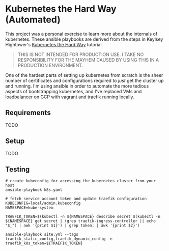 Kubernetes the Hard Way (Automated)
===

This project was a personal exercise to learn more about the internals of kubernetes. These ansible playbooks are derived from the steps in Keylsey Hightower's [Kubernetes the Hard Way](https://github.com/kelseyhightower/kubernetes-the-hard-way) tutorial.

> THIS IS NOT INTENDED FOR PRODUCTION USE. I TAKE NO RESPONSIBILITY FOR THE MAYHEM CAUSED BY USING THIS IN A PRODUCTION ENVIRONMENT.

One of the hardest parts of setting up kubernetes from scratch is the sheer number of certificates and configurations required to _just_ get the cluster up and running. I'm using ansible in order to automate the more tedious aspects of bootstrapping kubernetes, and I've replaced VMs and loadbalancer on GCP with vagrant and traefik running locally.

Requirements
---

TODO

Setup
---

TODO

Testing
---

```shell
# create kubeconfig for accessing the kubernetes cluster from your host
ansible-playbook k8s.yaml
```

```shell
# fetch service account token and update traefik configuration
KUBECONFIG=local/admin.kubeconfig
NAMESPACE=kube-system

TRAEFIK_TOKEN=$(kubectl -n ${NAMESPACE} describe secret $(kubectl -n ${NAMESPACE} get secret | (grep traefik-ingress-controller || echo "$_") | awk '{print $1}') | grep token: | awk '{print $2}')

ansible-playbook site.yml --tags traefik_static_config,traefik_dynamic_config -e traefik_k8s_token=${TRAEFIK_TOKEN}
```
